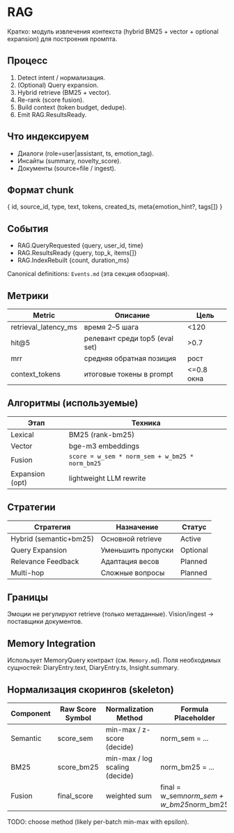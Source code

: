 # RAG

Кратко: модуль извлечения контекста (hybrid BM25 + vector + optional expansion) для построения промпта.

## Процесс

1. Detect intent / нормализация.
2. (Optional) Query expansion.
3. Hybrid retrieve (BM25 + vector).
4. Re-rank (score fusion).
5. Build context (token budget, dedupe).
6. Emit RAG.ResultsReady.

## Что индексируем

- Диалоги (role=user|assistant, ts, emotion_tag).
- Инсайты (summary, novelty_score).
- Документы (source=file / ingest).

## Формат chunk

{ id, source_id, type, text, tokens, created_ts, meta{emotion_hint?, tags[]} }

## События

- RAG.QueryRequested {query, user_id, time}
- RAG.ResultsReady {query, top_k, items[]}
- RAG.IndexRebuilt {count, duration_ms}

Canonical definitions: `Events.md` (эта секция обзорная).

## Метрики

| Metric | Описание | Цель |
|--------|----------|------|
| retrieval_latency_ms | время 2–5 шага | <120 |
| hit@5 | релевант среди top5 (eval set) | >0.7 |
| mrr | средняя обратная позиция | рост |
| context_tokens | итоговые токены в prompt | <=0.8 окна |

## Алгоритмы (используемые)

| Этап | Техника |
|------|---------|
| Lexical | BM25 (rank-bm25) |
| Vector | bge-m3 embeddings |
| Fusion | `score = w_sem * norm_sem + w_bm25 * norm_bm25` |
| Expansion (opt) | lightweight LLM rewrite |

## Стратегии

| Стратегия | Назначение | Статус |
|-----------|-----------|--------|
| Hybrid (semantic+bm25) | Основной retrieve | Active |
| Query Expansion | Уменьшить пропуски | Optional |
| Relevance Feedback | Адаптация весов | Planned |
| Multi-hop | Сложные вопросы | Planned |

## Границы

Эмоции не регулируют retrieve (только метаданные). Vision/ingest → поставщики документов.

## Memory Integration

Использует MemoryQuery контракт (см. `Memory.md`). Поля необходимых сущностей: DiaryEntry.text, DiaryEntry.ts, Insight.summary.

## Нормализация скорингов (skeleton)

| Component | Raw Score Symbol | Normalization Method | Formula Placeholder | Notes |
|-----------|------------------|----------------------|--------------------|-------|
| Semantic | score_sem | min-max / z-score (decide) | norm_sem = ... | |
| BM25 | score_bm25 | min-max / log scaling (decide) | norm_bm25 = ... | |
| Fusion | final_score | weighted sum | final = w_sem*norm_sem + w_bm25*norm_bm25 | weights config |

TODO: choose method (likely per-batch min-max with epsilon).

